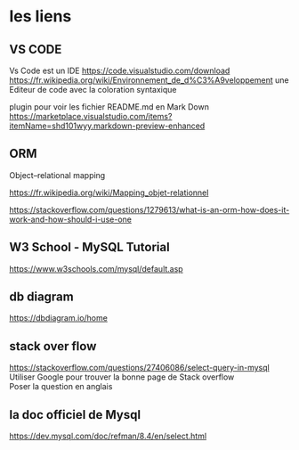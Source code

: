 # les liens

## VS CODE
Vs Code est un IDE
https://code.visualstudio.com/download 
https://fr.wikipedia.org/wiki/Environnement_de_d%C3%A9veloppement
une Editeur de code avec la coloration syntaxique

plugin pour voir les fichier README.md en Mark Down
https://marketplace.visualstudio.com/items?itemName=shd101wyy.markdown-preview-enhanced
   
  
## ORM
Object–relational mapping  

https://fr.wikipedia.org/wiki/Mapping_objet-relationnel

https://stackoverflow.com/questions/1279613/what-is-an-orm-how-does-it-work-and-how-should-i-use-one
  

## W3 School - MySQL Tutorial
https://www.w3schools.com/mysql/default.asp
  

## db diagram 
https://dbdiagram.io/home
  

## stack over flow
https://stackoverflow.com/questions/27406086/select-query-in-mysql
Utiliser Google pour trouver la bonne page de Stack overflow  
Poser la question en anglais  
  
   
## la doc officiel de Mysql
https://dev.mysql.com/doc/refman/8.4/en/select.html  